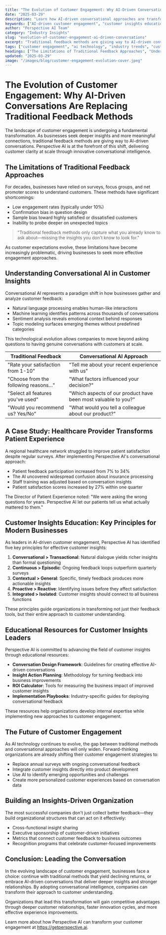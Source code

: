 ```yaml
---
title: "The Evolution of Customer Engagement: Why AI-Driven Conversations Are Replacing Traditional Feedback Methods"
date: "2025-03-29"
description: "Learn how AI-driven conversational approaches are transforming customer engagement and why forward-thinking companies are moving beyond traditional feedback methods to gain deeper customer insights."
keywords: ["AI-driven customer engagement", "customer insights education", "conversational feedback", "feedback evolution", "customer experience transformation", "Perspective AI", "voice of customer"]
author: "Perspective AI Team"
category: "Industry Insights"
slug: "evolution-of-customer-engagement-ai-driven-conversations"
excerpt: "Traditional feedback methods are giving way to AI-driven conversations that deliver richer insights and more meaningful customer connections. Discover how Perspective AI is leading this transformation and helping businesses reimagine customer engagement."
tags: ["customer engagement", "ai technology", "industry trends", "customer insights", "feedback innovation"]
headings: ["The Limitations of Traditional Feedback Approaches", "Understanding Conversational AI in Customer Insights", "A Case Study: Healthcare Provider", "Customer Insights Education: Key Principles", "The Future of Customer Engagement"]
updated: "2025-03-29"
image: "/images/blog/customer-engagement-evolution-cover.jpeg"
---
```


# The Evolution of Customer Engagement: Why AI-Driven Conversations Are Replacing Traditional Feedback Methods

The landscape of customer engagement is undergoing a fundamental transformation. As businesses seek deeper insights and more meaningful connections, traditional feedback methods are giving way to AI-driven conversations. Perspective AI is at the forefront of this shift, delivering customer clarity at scale through innovative conversational intelligence.

## The Limitations of Traditional Feedback Approaches

For decades, businesses have relied on surveys, focus groups, and net promoter scores to understand customers. These methods have significant shortcomings:

- Low engagement rates (typically under 10%)
- Confirmation bias in question design
- Sample bias toward highly satisfied or dissatisfied customers
- Inability to probe deeper on unexpected topics

> "Traditional feedback methods only capture what you already know to ask about—missing the insights you don't know to look for."

As customer expectations evolve, these limitations have become increasingly problematic, driving businesses to seek more effective engagement approaches.

## Understanding Conversational AI in Customer Insights

Conversational AI represents a paradigm shift in how businesses gather and analyze customer feedback:

- Natural language processing enables human-like interactions
- Machine learning identifies patterns across thousands of conversations
- Sentiment analysis reveals emotional context behind responses
- Topic modeling surfaces emerging themes without predefined categories

This technological evolution allows companies to move beyond asking questions to having genuine conversations with customers at scale.

| Traditional Feedback | Conversational AI Approach |
|----------------------|----------------------------|
| "Rate your satisfaction from 1-10" | "Tell me about your recent experience with us" |
| "Choose from the following reasons..." | "What factors influenced your decision?" |
| "Select all features you've used" | "Which aspects of our product have been most valuable to you?" |
| "Would you recommend us? Yes/No" | "What would you tell a colleague about our product?" |

## A Case Study: Healthcare Provider Transforms Patient Experience

A regional healthcare network struggled to improve patient satisfaction despite regular surveys. After implementing Perspective AI's conversational approach:

- Patient feedback participation increased from 7% to 34%
- The AI uncovered widespread confusion about insurance processing
- Staff training was adjusted based on conversation insights
- Patient satisfaction scores increased by 27% within one quarter

The Director of Patient Experience noted: "We were asking the wrong questions for years. Perspective AI let our patients tell us what actually mattered to them."

## Customer Insights Education: Key Principles for Modern Businesses

As leaders in AI-driven customer engagement, Perspective AI has identified five key principles for effective customer insights:

1. **Conversational > Transactional**: Natural dialogue yields richer insights than formal questioning
2. **Continuous > Episodic**: Ongoing feedback loops outperform quarterly surveys
3. **Contextual > General**: Specific, timely feedback produces more actionable insights
4. **Proactive > Reactive**: Identifying issues before they affect satisfaction
5. **Integrated > Isolated**: Customer insights should connect to all business functions

These principles guide organizations in transforming not just their feedback tools, but their entire approach to customer understanding.

## Educational Resources for Customer Insights Leaders

Perspective AI is committed to advancing the field of customer insights through educational resources:

- **Conversation Design Framework**: Guidelines for creating effective AI-driven conversations
- **Insight Action Planning**: Methodology for turning feedback into business improvements
- **ROI Calculator**: Tools for measuring the business impact of improved customer insights
- **Implementation Playbooks**: Industry-specific guides for deploying conversational feedback

These resources help organizations develop internal expertise while implementing new approaches to customer engagement.

## The Future of Customer Engagement

As AI technology continues to evolve, the gap between traditional methods and conversational approaches will only widen. Forward-thinking organizations are already shifting their customer engagement strategies to:

- Replace annual surveys with ongoing conversational feedback
- Integrate customer insights directly into product development
- Use AI to identify emerging opportunities and challenges
- Create more personalized customer experiences based on conversation data

## Building an Insights-Driven Organization

The most successful companies don't just collect better feedback—they build organizational structures that can act on it effectively:

- Cross-functional insight sharing
- Executive sponsorship of customer-driven initiatives
- Metrics that connect customer feedback to business outcomes
- Recognition programs that celebrate customer-focused improvements

## Conclusion: Leading the Conversation

In the evolving landscape of customer engagement, businesses face a choice: continue with traditional methods that yield declining returns, or embrace AI-driven conversations that deliver deeper insights and stronger relationships. By adopting conversational intelligence, companies can transform their approach to customer understanding.

Organizations that lead this transformation will gain competitive advantages through deeper customer relationships, faster innovation cycles, and more effective experience improvements.

Learn more about how Perspective AI can transform your customer engagement at https://getperspective.ai. 
